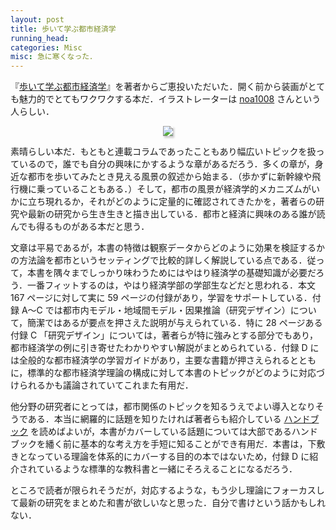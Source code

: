 ```yaml
---
layout: post
title: 歩いて学ぶ都市経済学
running_head: 
categories: Misc
misc: 急に寒くなった．
---
```


『[歩いて学ぶ都市経済学](https://www.nippyo.co.jp/shop/book/9601.html)』を著者からご恵投いただいた．開く前から装画がとても魅力的でとてもワクワクする本だ．イラストレーターは <a href="https://twitter.com/noa1008xx/status/1974021356233654272">noa1008</a> さんという人らしい．

<center>
<img src="https://www.nippyo.co.jp/shop/img/books/temp/09601.jpg" style="max-width: 250px; box-shadow: 2px 3px 3px #ccc;">
</center>

素晴らしい本だ．もともと連載コラムであったこともあり幅広いトピックを扱っているので，誰でも自分の興味にかするような章があるだろう．多くの章が，身近な都市を歩いてみたとき見える風景の叙述から始まる．（歩かずに新幹線や飛行機に乗っていることもある．）そして，都市の風景が経済学的メカニズムがいかに立ち現れるか，それがどのように定量的に確認されてきたかを，著者らの研究や最新の研究から生き生きと描き出している．都市と経済に興味のある誰が読んでも得るものがある本だと思う．

文章は平易であるが，本書の特徴は観察データからどのように効果を検証するかの方法論を都市というセッティングで比較的詳しく解説している点である．従って，本書を隅々までしっかり味わうためにはやはり経済学の基礎知識が必要だろう．一番フィットするのは，やはり経済学部の学部生などだと思われる．本文 167 ページに対して実に 59 ページの付録があり，学習をサポートしている．付録 A〜C では都市内モデル・地域間モデル・因果推論（研究デザイン）について，簡潔ではあるが要点を押さえた説明が与えられている．特に 28 ページある付録 C 「研究デザイン」については，著者らが特に強みとする部分でもあり，都市経済学の例に引き寄せたわかりやすい解説がまとめられている．付録 D には全般的な都市経済学の学習ガイドがあり，主要な書籍が押さえられるとともに，標準的な都市経済学理論の構成に対して本書のトピックがどのように対応づけられるかも議論されていてこれまた有用だ．

他分野の研究者にとっては，都市関係のトピックを知るうえでよい導入となりそうである．本当に網羅的に話題を知りたければ著者らも紹介している <a href="https://www.sciencedirect.com/handbook/handbook-of-regional-and-urban-economics">ハンドブック</a> を読めばよいが，本書がカバーしている話題については大部であるハンドブックを繙く前に基本的な考え方を手短に知ることができ有用だ．本書は，下敷きとなっている理論を体系的にカバーする目的の本ではないため，付録 D に紹介されているような標準的な教科書と一緒にそろえることになるだろう．

ところで読者が限られそうだが，対応するような，もう少し理論にフォーカスして最新の研究をまとめた和書が欲しいなと思った．自分で書けという話かもしれない．

